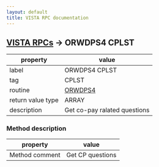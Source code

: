 ```yaml
---
layout: default
title: VISTA RPC documentation
---
```




## [VISTA RPCs](TableOfContent.md) &#8594; ORWDPS4 CPLST 

 property | value 
--- | --- 
 label | ORWDPS4 CPLST
 tag | CPLST
 routine | [ORWDPS4](http://code.osehra.org/dox/Routine_ORWDPS4_source.html)
 return value type | ARRAY
 description | Get co-pay ralated questions


### Method description

 property | value 
--- | --- 
 Method comment | Get CP questions